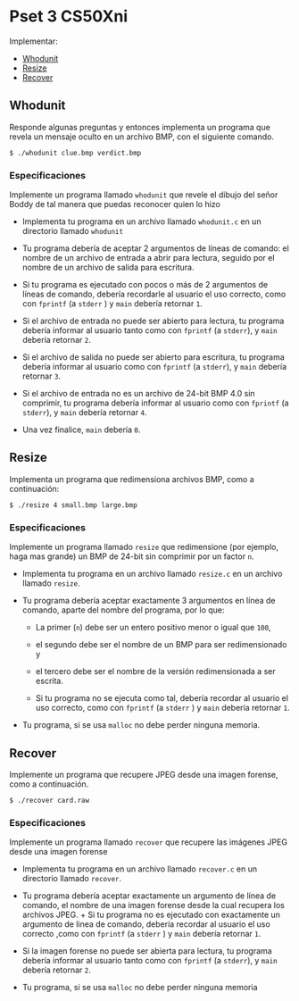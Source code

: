 # Pset 3 CS50Xni

Implementar:

-   <a href="#Whodunit" class="btn btn-sm btn-default">Whodunit</a>
-    <a href="#Resize" class="btn btn-sm btn-default">Resize</a>
-    <a href="#Recover" class="btn btn-sm btn-default">Recover</a>

<h2 id="Whodunit">Whodunit</h2>

Responde algunas preguntas y entonces implementa un programa que revela un mensaje oculto en un archivo BMP, con el siguiente comando.

```
$ ./whodunit clue.bmp verdict.bmp
```

### Especificaciones

Implemente un programa llamado  `whodunit`  que revele el dibujo del señor Boddy de tal manera que puedas reconocer quien lo hizo

-   Implementa tu programa en un archivo llamado  `whodunit.c`  en un directorio llamado  `whodunit`
    
-   Tu programa debería de aceptar 2 argumentos de líneas de comando: el nombre de un archivo de entrada a abrir para lectura, seguido por el nombre de un archivo de salida para escritura.
    
-   Si tu programa es ejecutado con pocos o más de 2 argumentos de líneas de comando, debería recordarle al usuario el uso correcto, como con  `fprintf`  (a  `stderr`  ) y  `main`  debería retornar  `1`.
    
-   Si el archivo de entrada no puede ser abierto para lectura, tu programa debería informar al usuario tanto como con  `fprintf`  (a  `stderr`), y  `main`  debería retornar  `2`.
    
-   Si el archivo de salida no puede ser abierto para escritura, tu programa debería informar al usuario como con  `fprintf`  (a  `stderr`), y  `main`  debería retornar  `3`.
    
-   Si el archivo de entrada no es un archivo de 24-bit BMP 4.0 sin comprimir, tu programa debería informar al usuario como con  `fprintf`  (a  `stderr`), y  `main`  debería retornar  `4`.
    
-   Una vez finalice,  `main`  debería  `0`.

<h2 id="Resize">Resize</h2>

Implementa un programa que redimensiona archivos BMP, como a continuación:

```
$ ./resize 4 small.bmp large.bmp
```

### Especificaciones

Implemente un programa llamado  `resize`  que redimensione (por ejemplo, haga mas grande) un BMP de 24-bit sin comprimir por un factor  `n`.

-   Implementa tu programa en un archivo llamado  `resize.c`  en un archivo llamado  `resize`.
    
-   Tu programa debería aceptar exactamente 3 argumentos en línea de comando, aparte del nombre del programa, por lo que:
    
    -   La primer (`n`) debe ser un entero positivo menor o igual que  `100`,
        
    -   el segundo debe ser el nombre de un BMP para ser redimensionado y
        
    -   el tercero debe ser el nombre de la versión redimensionada a ser escrita.
        
    
    + Si tu programa no se ejecuta como tal, debería recordar al usuario el uso correcto, como con  `fprintf`  (a  `stderr`  ) y  `main`  debería retornar  `1`.
    
-   Tu programa, si se usa  `malloc`  no debe perder ninguna memoria.

<h2 id="Recover">Recover</h2>

Implemente un programa que recupere JPEG desde una imagen forense, como a continuación.

```
$ ./recover card.raw
```

### Especificaciones

Implemente un programa llamado  `recover`  que recupere las imágenes JPEG desde una imagen forense

-   Implementa tu programa en un archivo llamado  `recover.c`  en un directorio llamado  `recover`.
    
-   Tu programa debería aceptar exactamente un argumento de línea de comando, el nombre de una imagen forense desde la cual recupera los archivos JPEG. + Si tu programa no es ejecutado con exactamente un argumento de linea de comando, debería recordar al usuario el uso correcto ,como con  `fprintf`  (a  `stderr`  ) y  `main`  debería retornar  `1`.
    
-   Si la imagen forense no puede ser abierta para lectura, tu programa debería informar al usuario tanto como con  `fprintf`  (a  `stderr`), y  `main`  debería retornar  `2`.
    
-   Tu programa, si se usa  `malloc`  no debe perder ninguna memoria